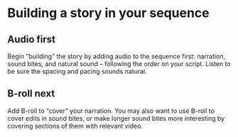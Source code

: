 # Building a story in your sequence

## Audio first

Begin “building” the story by adding audio to the sequence first: narration, sound bites, and natural sound – following the order on your script. Listen to be sure the spacing and pacing sounds natural.

## B-roll next

Add B-roll to “cover” your narration. You may also want to use B-roll to cover edits in sound bites, or make longer sound bites more interesting by covering sections of them with relevant video.


